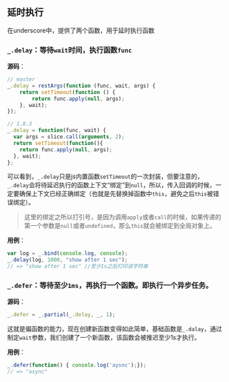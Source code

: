 ## 延时执行

在underscore中，提供了两个函数，用于延时执行函数

### `_.delay`：等待`wait`时间，执行函数`func`

**源码**：

```js
// master
_.delay = restArgs(function (func, wait, args) {
    return setTimeout(function () {
        return func.apply(null, args);
    }, wait);
});

// 1.8.3
_.delay = function(func, wait) {
  var args = slice.call(arguments, 2);
  return setTimeout(function(){
    return func.apply(null, args);
  }, wait);
};
```

可以看到，`_.delay`只是js内置函数`setTimeout`的一次封装，但要注意的，`_.delay`会将待延迟执行的函数上下文“绑定”到`null`，所以，传入回调的时候，一定要确保上下文已经正确绑定（也就是先替换掉函数中`this`，避免之后`this`被错误绑定）。

> 这里的绑定之所以打引号，是因为调用`apply`或者`call`的时候，如果传递的第一个参数是`null`或者`undefined`，那么`this`就会被绑定到全局对象上。

**用例**：

```js
var log = _.bind(console.log, console);
_.delay(log, 1000, "show after 1 sec");
// => "show after 1 sec" //至少1s之后打印该字符串
```

### `_.defer`：等待至少`1ms`，再执行一个函数。即执行一个异步任务。

**源码**：

```js
_.defer = _.partial(_.delay, _, 1);
```

这就是偏函数的能力，现在创建新函数变得如此简单，基础函数是`_.dalay`，通过制定`wait`参数，我们创建了一个新函数，该函数会被推迟至少1s才执行。

**用例**：

```js
_.defer(function() { console.log('aysnc');});
// => "async"
```



